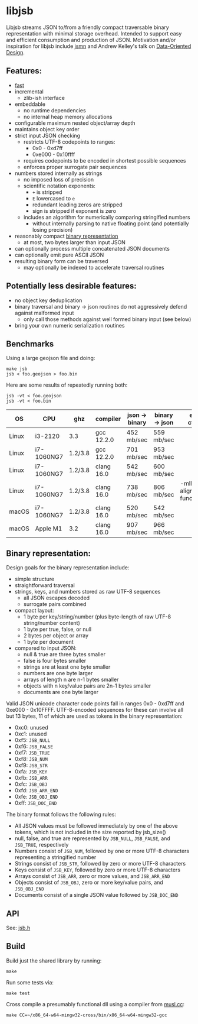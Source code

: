 # libjsb

Libjsb streams JSON to/from a friendly compact traversable binary representation with minimal storage overhead. Intended to support easy and efficient consumption and production of JSON. Motivation and/or inspiration for libjsb include [jsmn](https://github.com/zserge/jsmn) and Andrew Kelley's talk on [Data-Oriented Design](https://vimeo.com/649009599).

## Features:

* [fast](#benchmarks)
* incremental
	* zlib-ish interface
* embeddable
	* no runtime dependencies
	* no internal heap memory allocations
* configurable maximum nested object/array depth
* maintains object key order
* strict input JSON checking
	* restricts UTF-8 codepoints to ranges:
		* 0x0 - 0xd7ff
		* 0xe000 - 0x10ffff
	* requires codepoints to be encoded in shortest possible sequences
	* enforces proper surrogate pair sequences
* numbers stored internally as strings
	* no imposed loss of precision
	* scientific notation exponents:
		* `+` is stripped
		* `E` lowercased to `e`
		* redundant leading zeros are stripped
		* sign is stripped if exponent is zero
	* includes an algorithm for numerically comparing stringified numbers
		* without internally parsing to native floating point (and potentially losing precision)
* reasonably compact [binary representation](#binary-representation)
	* at most, two bytes larger than input JSON
* can optionally process multiple concatenated JSON documents
* can optionally emit pure ASCII JSON
* resulting binary form can be traversed
	* may optionally be indexed to accelerate traversal routines

## Potentially less desirable features:

* no object key deduplication
* binary traversal and binary -> json routines do not aggressively defend against malformed input
	* only call those methods against well formed binary input (see below)
* bring your own numeric serialization routines

## Benchmarks

Using a large geojson file and doing:

```
make jsb
jsb < foo.geojson > foo.bin
```

Here are some results of repeatedly running both:
```
jsb -vt < foo.geojson
jsb -vt < foo.bin
```

| OS    | CPU        | ghz     | compiler   | json -> binary | binary -> json | extra cflags                  |
|-------|------------|---------|------------|----------------|----------------|-------------------------------|
| Linux | i3-2120    | 3.3     | gcc 12.2.0 | 452 mb/sec     | 559 mb/sec     |                               |
| Linux | i7-1060NG7 | 1.2/3.8 | gcc 12.2.0 | 701 mb/sec     | 953 mb/sec     |                               |
| Linux | i7-1060NG7 | 1.2/3.8 | clang 16.0 | 542 mb/sec     | 600 mb/sec     |                               |
| Linux | i7-1060NG7 | 1.2/3.8 | clang 16.0 | 738 mb/sec     | 806 mb/sec     | -mllvm -align-all-functions=6 |
| macOS | i7-1060NG7 | 1.2/3.8 | clang 16.0 | 520 mb/sec     | 542 mb/sec     |                               |
| macOS | Apple M1   | 3.2     | clang 16.0 | 907 mb/sec     | 966 mb/sec     |                               |

## Binary representation:

Design goals for the binary representation include:

* simple structure
* straightforward traversal
* strings, keys, and numbers stored as raw UTF-8 sequences
	* all JSON escapes decoded
	* surrogate pairs combined
* compact layout:
	* 1 byte per key/string/number (plus byte-length of raw UTF-8 string/number content)
	* 1 byte per true, false, or null
	* 2 bytes per object or array
	* 1 byte per document
* compared to input JSON:
	* null & true are three bytes smaller
	* false is four bytes smaller
	* strings are at least one byte smaller
	* numbers are one byte larger
	* arrays of length n are n-1 bytes smaller
	* objects with n key/value pairs are 2n-1 bytes smaller
	* documents are one byte larger

Valid JSON unicode character code points fall in ranges 0x0 - 0xd7ff and 0xe000 - 0x10FFFF. UTF-8-encoded sequences for these can involve all but 13 bytes, 11 of which are used as tokens in the binary representation:

* 0xc0: unused
* 0xc1: unused
* 0xf5: `JSB_NULL`
* 0xf6: `JSB_FALSE`
* 0xf7: `JSB_TRUE`
* 0xf8: `JSB_NUM`
* 0xf9: `JSB_STR`
* 0xfa: `JSB_KEY`
* 0xfb: `JSB_ARR`
* 0xfc: `JSB_OBJ`
* 0xfd: `JSB_ARR_END`
* 0xfe: `JSB_OBJ_END`
* 0xff: `JSB_DOC_END`

The binary format follows the following rules:

* All JSON values must be followed immediately by one of the above tokens, which is not included in the size reported by jsb_size()
* null, false, and true are represented by `JSB_NULL`, `JSB_FALSE`, and `JSB_TRUE`, respectively
* Numbers consist of `JSB_NUM`, followed by one or more UTF-8 characters representing a stringified number
* Strings consist of `JSB_STR`, followed by zero or more UTF-8 characters
* Keys consist of `JSB_KEY`, followed by zero or more UTF-8 characters
* Arrays consist of `JSB_ARR`, zero or more values, and `JSB_ARR_END`
* Objects consist of `JSB_OBJ`, zero or more key/value pairs, and `JSB_OBJ_END`
* Documents consist of a single JSON value followed by `JSB_DOC_END`

## API

See: [jsb.h](jsb.h)

## Build

Build just the shared library by running:

`make`

Run some tests via:

`make test`

Cross compile a presumably functional dll using a compiler from [musl.cc](https://musl.cc/):

`make CC=~/x86_64-w64-mingw32-cross/bin/x86_64-w64-mingw32-gcc`
